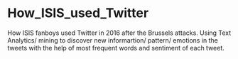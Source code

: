 # How_ISIS_used_Twitter
How ISIS fanboys used Twitter in 2016 after the Brussels attacks.
Using Text Analytics/ mining to discover new informartion/ pattern/ emotions in the tweets with the help of most frequent words and sentiment of each tweet.
